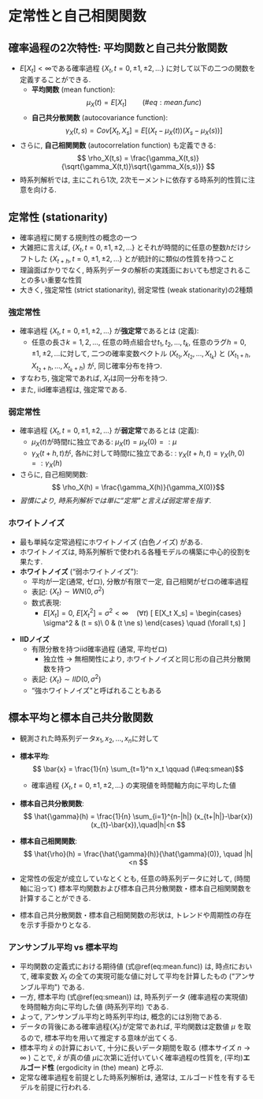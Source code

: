 # 定常性と自己相関関数

<!---
   df_print: kable
   highlight: tango

documentclass: bxjsarticle
classoption: xelatex,ja=standard

site: "bookdown::bookdown_site"

date: "2023-11-11"

output:
 powerpoint_presentation:
 bookdown::pdf_document2:

output: html_document
bookdown::html_document2
# バグ(101123時点未解決)
# \end:labelが使えるようにするためには
# https://bookdown.org/yihui/bookdown/markdown-extensions-by-bookdown.html
# → うまくいかない...

# https://bookdown.org/yihui/bookdown/a-single-document.html
# BookdownをA single documentに使うケース
--->





<!--
# 標本自己相関関数
-->
<!--
参考: Shumway and Stoffer, p.20, BD, CM
-->
<!-- 
10/21/22現在, cross-referenceうまくいかない.
-->

## 確率過程の2次特性: 平均関数と自己共分散関数
- $E[X_t]<\infty$である確率過程 $\{X_t,t=0,\pm1,\pm2,\ldots\}$ に対して以下の二つの関数を定義することができる.
  - **平均関数** (mean function):
  $$ \mu_X(t) = E[X_t] \qquad (\#eq:mean.func)$$
  - **自己共分散関数** (autocovariance function):
  $$ \gamma_X(t,s) = Cov[X_t,X_s] = E[(X_t - \mu_X(t))(X_s - \mu_X(s))] $$
- さらに, **自己相関関数** (autocorrelation function) も定義できる:
$$ \rho_X(t,s) = \frac{\gamma_X(t,s)}{\sqrt{\gamma_X(t,t)}\sqrt{\gamma_X(s,s)}} $$
- 時系列解析では, 主にこれら1次, 2次モーメントに依存する時系列的性質に注意を向ける.

<!--
- _以下の定常性の仮定の有無に拘りなく, 任意の時系列データに対して, (時間軸に沿って) 標本平均関数および標本自己共分散関数を計算することができる._
-->

## 定常性 (stationarity)

- 確率過程に関する規則性の概念の一つ
- 大雑把に言えば, $\{X_t,t=0,\pm1,\pm2,\ldots\}$ とそれが時間的に任意の整数$h$だけシフトした $\{X_{t+h},t=0,\pm1,\pm2,\ldots\}$ とが統計的に類似の性質を持つこと
- 理論面ばかりでなく, 時系列データの解析の実践面においても想定されることの多い重要な性質
- 大きく, 強定常性 (strict stationarity), 弱定常性 (weak stationarity)の2種類

### 強定常性
- 確率過程 $\{X_t,t=0,\pm1,\pm2,\ldots\}$ が**強定常**であるとは (定義):
  - 任意の長さ$k=1,2,\ldots$, 任意の時点組合せ$t_1,t_2,\ldots,t_k$, 任意のラグ$h=0,\pm1,\pm2,\ldots$に対して, 二つの確率変数ベクトル $(X_{t_1},X_{t_2},\ldots,X_{t_k})$ と $(X_{t_1+h},X_{t_2+h},\ldots,X_{t_k+h})$ が, 同じ確率分布を持つ.
- すなわち, 強定常であれば, $X_t$は同一分布を持つ.
- また, iid確率過程は, 強定常である.

### 弱定常性
- 確率過程 $\{X_t,t=0,\pm1,\pm2,\ldots\}$ が**弱定常**であるとは (定義):
  - $\mu_X(t)$が時間$t$に独立である:  $\mu_X(t) =\mu_X(0) =: \mu$
  - $\gamma_X(t+h,t)$が, 各$h$に対して時間$t$に独立である: :  $\gamma_X(t+h,t) = \gamma_X(h,0) =: \gamma_X(h)$
- さらに, 自己相関関数: $$ \rho_X(h) = \frac{\gamma_X(h)}{\gamma_X(0)}$$
- _習慣により, 時系列解析では単に“定常"と言えば弱定常を指す._

### ホワイトノイズ
- 最も単純な定常過程にホワイトノイズ (白色ノイズ) がある.
- ホワイトノイズは, 時系列解析で使われる各種モデルの構築に中心的役割を果たす.
- **ホワイトノイズ** (“弱ホワイトノイズ"):
  - 平均が一定(通常, ゼロ), 分散が有限で一定, 自己相関がゼロの確率過程
  - 表記: $\{X_t\} \sim WN(0,\sigma^2)$ 
  - 数式表現: 
    - $E[X_t]=0$, $E[X_t^2]=\sigma^2 < \infty \quad (\forall t)$
      \[ 
  E[X_t X_s] = 
    \begin{cases}
    \sigma^2 & (t = s)\\
    0 & (t \ne s)
  \end{cases}
  \quad (\forall t,s)
  \]

<!--    
  \[ 
  \gamma_X(h) = 
    \begin{cases}
    \sigma^2 & (h = 0)\\
    0 & (h \ne 0)
  \end{cases}
  \]

cf. 強ホワイトノイズの定義: 西山氏
https://www.nishiyama.kier.kyoto-u.ac.jp/Advanced_Econometrics2010.pdf
- 強ホワイトノイズ:
  - 弱ホワイトノイズにおいて, 無相関性を独立性に置き換えた確率過程
-->

- **IIDノイズ**
  - 有限分散を持つiid確率過程 (通常, 平均ゼロ)
    - 独立性 → 無相関性により, ホワイトノイズと同じ形の自己共分散関数を持つ
  - 表記: $\{X_t\} \sim IID(0,\sigma^2)$
  - “強ホワイトノイズ"と呼ばれることもある

<!-- 
  - $E[X_t]=0$, $E[X_t^2]=\sigma^2 < \infty \quad (\forall t)$, $\{X_t\}$が互いに独立
-->

## 標本平均と標本自己共分散関数
- 観測された時系列データ$x_1,x_2,\ldots,x_n$に対して
- **標本平均**: $$ \bar{x} = \frac{1}{n} \sum_{t=1}^n x_t \qquad (\#eq:smean)$$
  - 確率過程 $\{X_t,t=0,\pm1,\pm2,\ldots\}$ の実現値を時間軸方向に平均した値
- **標本自己共分散関数**: $$ \hat{\gamma}(h) = \frac{1}{n} \sum_{i=1}^{n-|h|} (x_{t+|h|}-\bar{x})(x_{t}-\bar{x}),\quad|h|<n $$
- **標本自己相関関数**: $$ \hat{\rho}(h) = \frac{\hat{\gamma}(h)}{\hat{\gamma}(0)}, \quad |h|<n $$

- 定常性の仮定が成立していなとくとも, 任意の時系列データに対して, (時間軸に沿って) 標本平均関数および標本自己共分散関数・標本自己相関関数を計算することができる.
- 標本自己共分散関数・標本自己相関関数の形状は, トレンドや周期性の存在を示す手掛かりとなる.



### アンサンブル平均 vs 標本平均
- 平均関数の定義式における期待値 (式\@ref(eq:mean.func)) は, 時点$t$において, 確率変数 $X_t$ の全ての実現可能な値に対して平均を計算したもの (“アンサンブル平均") である.
- 一方, 標本平均 (式\@ref(eq:smean)) は, 時系列データ (確率過程の実現値) を時間軸方向に平均した値 (時系列平均) である.
- よって, アンサンブル平均と時系列平均は, 概念的には別物である.
- データの背後にある確率過程$\{X_t\}$が定常であれば, 平均関数は定数値 $\mu$ を取るので, 標本平均を用いて推定する意味が出てくる.
- 標本平均 $\bar{x}$ の計算において, 十分に長いデータ期間を取る (標本サイズ $n \rightarrow \infty$ ) ことで,  $\bar{x}$ が真の値 $\mu$に次第に近付いていく確率過程の性質を, (平均)**エルゴード性** (ergodicity in (the) mean) と呼ぶ.
- 定常な確率過程を前提とした時系列解析は, 通常は, エルゴード性を有するモデルを前提に行われる.
